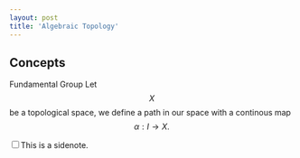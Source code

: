 ```yaml
---
layout: post
title: 'Algebraic Topology'
---
```


## Concepts

Fundamental Group
Let $$X$$ be a topological space, we define a path in our space with a continous map $$\alpha: I \rightarrow X.$$

<label for='sn-extensive-use-of-sidenotes' class='margin-toggle sidenote-number'></label><input type='checkbox' id='sn-extensive-use-of-sidenotes' class='margin-toggle'/><span class='sidenote'>This is a sidenote.</span>
